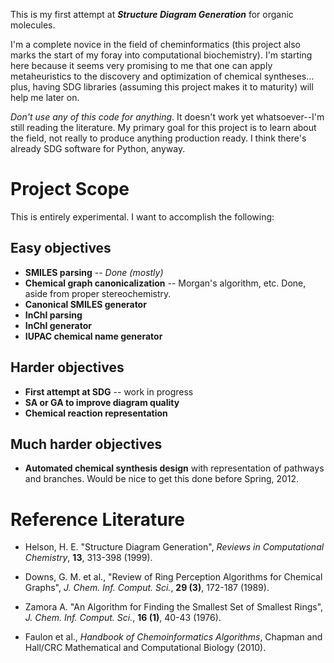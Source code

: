 This is my first attempt at ***Structure Diagram Generation*** for
organic molecules. 

I'm a complete novice in the field of cheminformatics (this project
also marks the start of my foray into computational biochemistry). I'm
starting here because it seems very promising to me that one can apply
metaheuristics to the discovery and optimization of chemical 
syntheses... plus, having SDG libraries (assuming this project makes it
to maturity) will help me later on.

_Don't use any of this code for anything_. It doesn't work yet 
whatsoever--I'm still reading the literature. My primary goal for this
project is to learn about the field, not really to produce anything 
production ready. I think there's already SDG software for Python, 
anyway. 

Project Scope
=============
This is entirely experimental. I want to accomplish the following:

Easy objectives 
---------------

* **SMILES parsing** -- _Done (mostly)_
* **Chemical graph canonicalization** -- Morgan's algorithm, etc. Done, aside 
  from proper stereochemistry. 
* **Canonical SMILES generator**
* **InChI parsing**
* **InChI generator**
* **IUPAC chemical name generator**

Harder objectives
-----------------

* **First attempt at SDG** -- work in progress
* **SA or GA to improve diagram quality**
* **Chemical reaction representation**

Much harder objectives
----------------------
* **Automated chemical synthesis design** with representation of
  pathways and branches. Would be nice to get this done before 
  Spring, 2012. 

Reference Literature
====================

* Helson, H. E. "Structure Diagram Generation", 
  _Reviews in Computational Chemistry_, **13**, 313-398 (1999).

* Downs, G. M. et al., "Review of Ring Perception Algorithms for Chemical
  Graphs", _J. Chem. Inf. Comput. Sci._, **29 (3)**, 172-187 (1989).

* Zamora A. "An Algorithm for Finding the Smallest Set of Smallest Rings",
  _J. Chem. Inf. Comput. Sci._, **16 (1)**, 40-43 (1976).

* Faulon et al., _Handbook of Chemoinformatics Algorithms_, 
  Chapman and Hall/CRC Mathematical and Computational Biology (2010).

